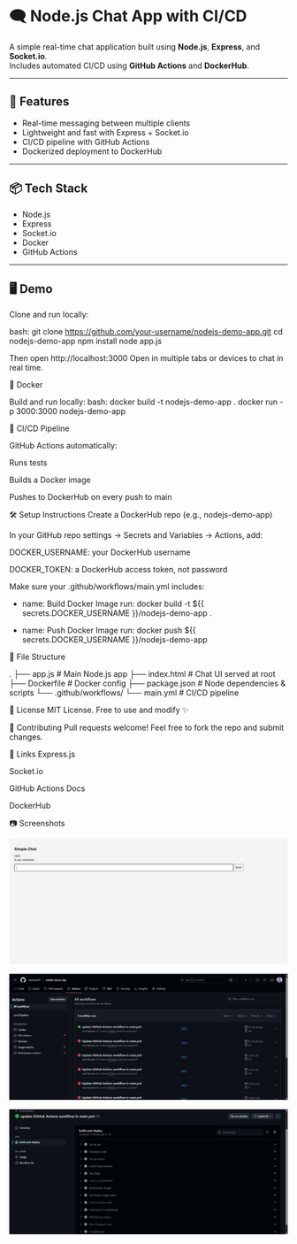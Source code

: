 # 🗨️ Node.js Chat App with CI/CD

A simple real-time chat application built using **Node.js**, **Express**, and **Socket.io**.  
Includes automated CI/CD using **GitHub Actions** and **DockerHub**.

---

## 🚀 Features

- Real-time messaging between multiple clients
- Lightweight and fast with Express + Socket.io
- CI/CD pipeline with GitHub Actions
- Dockerized deployment to DockerHub

---

## 📦 Tech Stack

- Node.js
- Express
- Socket.io
- Docker
- GitHub Actions

---

## 🖥️ Demo

Clone and run locally:

bash:
git clone https://github.com/your-username/nodejs-demo-app.git
cd nodejs-demo-app
npm install
node app.js

Then open http://localhost:3000
Open in multiple tabs or devices to chat in real time.


🐳 Docker

Build and run locally:
bash:
docker build -t nodejs-demo-app .
docker run -p 3000:3000 nodejs-demo-app


🔁 CI/CD Pipeline

GitHub Actions automatically:

Runs tests

Builds a Docker image

Pushes to DockerHub on every push to main

🛠️ Setup Instructions
Create a DockerHub repo (e.g., nodejs-demo-app)

In your GitHub repo settings → Secrets and Variables → Actions, add:

DOCKER_USERNAME: your DockerHub username

DOCKER_TOKEN: a DockerHub access token, not password

Make sure your .github/workflows/main.yml includes:

- name: Build Docker Image
  run: docker build -t ${{ secrets.DOCKER_USERNAME }}/nodejs-demo-app .

- name: Push Docker Image
  run: docker push ${{ secrets.DOCKER_USERNAME }}/nodejs-demo-app


📁 File Structure

.
├── app.js               # Main Node.js app
├── index.html           # Chat UI served at root
├── Dockerfile           # Docker config
├── package.json         # Node dependencies & scripts
└── .github/workflows/
    └── main.yml         # CI/CD pipeline



📃 License
MIT License. Free to use and modify ✨



🤝 Contributing
Pull requests welcome! Feel free to fork the repo and submit changes.




🔗 Links
Express.js

Socket.io

GitHub Actions Docs

DockerHub

📷 Screenshots

![alt text](image.png)

![alt text](image-1.png)

![alt text](image-2.png)